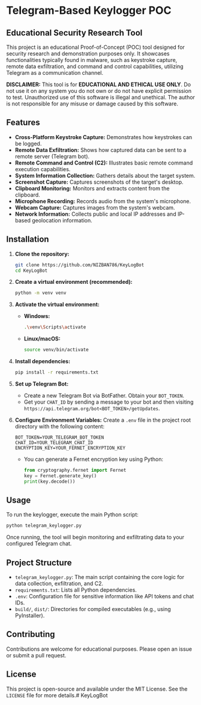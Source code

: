 # Telegram-Based Keylogger POC

## Educational Security Research Tool

This project is an educational Proof-of-Concept (POC) tool designed for security research and demonstration purposes only. It showcases functionalities typically found in malware, such as keystroke capture, remote data exfiltration, and command and control capabilities, utilizing Telegram as a communication channel.

**DISCLAIMER:** This tool is for **EDUCATIONAL AND ETHICAL USE ONLY**. Do not use it on any system you do not own or do not have explicit permission to test. Unauthorized use of this software is illegal and unethical. The author is not responsible for any misuse or damage caused by this software.

## Features

-   **Cross-Platform Keystroke Capture:** Demonstrates how keystrokes can be logged.
-   **Remote Data Exfiltration:** Shows how captured data can be sent to a remote server (Telegram bot).
-   **Remote Command and Control (C2):** Illustrates basic remote command execution capabilities.
-   **System Information Collection:** Gathers details about the target system.
-   **Screenshot Capture:** Captures screenshots of the target's desktop.
-   **Clipboard Monitoring:** Monitors and extracts content from the clipboard.
-   **Microphone Recording:** Records audio from the system's microphone.
-   **Webcam Capture:** Captures images from the system's webcam.
-   **Network Information:** Collects public and local IP addresses and IP-based geolocation information.

## Installation

1.  **Clone the repository:**
    ```bash
    git clone https://github.com/NIZBAN786/KeyLogBot
    cd KeyLogBot
    ```

2.  **Create a virtual environment (recommended):**
    ```bash
    python -m venv venv
    ```

3.  **Activate the virtual environment:**
    *   **Windows:**
        ```bash
        .\venv\Scripts\activate
        ```
    *   **Linux/macOS:**
        ```bash
        source venv/bin/activate
        ```

4.  **Install dependencies:**
    ```bash
    pip install -r requirements.txt
    ```

5.  **Set up Telegram Bot:**
    *   Create a new Telegram Bot via BotFather. Obtain your `BOT_TOKEN`.
    *   Get your `CHAT_ID` by sending a message to your bot and then visiting `https://api.telegram.org/bot<BOT_TOKEN>/getUpdates`.

6.  **Configure Environment Variables:**
    Create a `.env` file in the project root directory with the following content:
    ```
    BOT_TOKEN=YOUR_TELEGRAM_BOT_TOKEN
    CHAT_ID=YOUR_TELEGRAM_CHAT_ID
    ENCRYPTION_KEY=YOUR_FERNET_ENCRYPTION_KEY
    ```
    *   You can generate a Fernet encryption key using Python:
        ```python
        from cryptography.fernet import Fernet
        key = Fernet.generate_key()
        print(key.decode())
        ```

## Usage

To run the keylogger, execute the main Python script:

```bash
python telegram_keylogger.py
```

Once running, the tool will begin monitoring and exfiltrating data to your configured Telegram chat.

## Project Structure

-   `telegram_keylogger.py`: The main script containing the core logic for data collection, exfiltration, and C2.
-   `requirements.txt`: Lists all Python dependencies.
-   `.env`: Configuration file for sensitive information like API tokens and chat IDs.
-   `build/`, `dist/`: Directories for compiled executables (e.g., using PyInstaller).

## Contributing

Contributions are welcome for educational purposes. Please open an issue or submit a pull request.

## License

This project is open-source and available under the MIT License. See the `LICENSE` file for more details.#   K e y L o g B o t 
 
 
